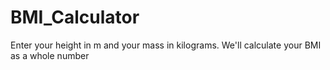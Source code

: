 # BMI_Calculator
Enter your height in m and your mass in kilograms. We'll calculate your BMI as a whole number 
